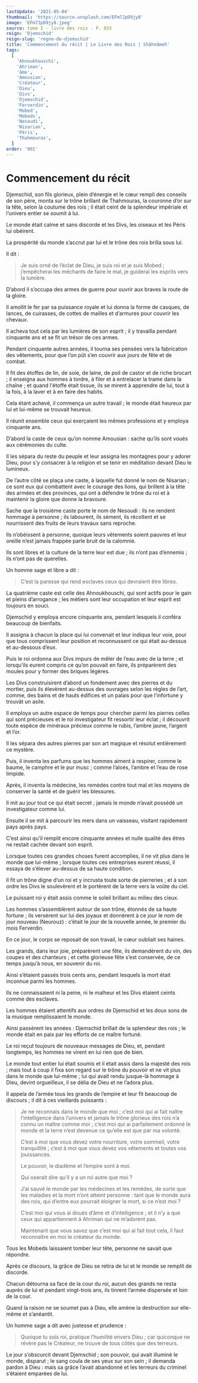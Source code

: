```yaml
---
lastUpdate: '2021-05-04'
thumbnail: 'https://source.unsplash.com/EFm7JpD9jy8'
image: 'EFm7JpD9jy8.jpeg'
source: tome I - livre des rois - P. 033
reign: 'Djemschid'
reign-slug: 'regne-de-djemschid'
title: 'Commencement du récit | Le Livre des Rois | Shâhnâmeh'
tags:
  [
    'Ahnoukhouschi',
    'Ahriman',
    'âme',
    'Amousian',
    'Créateur',
    'Dieu',
    'Divs',
    'Djemschid',
    'Ferverdin',
    'Mobed',
    'Mobeds',
    'Nesoudi',
    'Nisarian',
    'Péris',
    'Thahmouras',
  ]
order: '001'
---
```


# Commencement du récit

Djemschid, son fils glorieux, plein d’énergie et le cœur rempli des conseils de son père, monta sur le trône brillant de Thahmouras, la couronne d’or sur la tête, selon la coutume des rois ; il était ceint de la splendeur impériale et l’univers entier se soumit à lui.

Le monde était calme et sans discorde et les Divs, les oiseaux et les Péris lui obéirent.

La prospérité du monde s’accrut par lui et le trône des rois brilla sous lui.

Il dit :

> Je suis orné de l’éclat de Dieu, je suis roi et je suis Mobed ; j’empêcherai les méchants de faire le mal, je guiderai les esprits vers la lumière.

D’abord il s’occupa des armes de guerre pour ouvrir aux braves la route de la gloire.

Il amollit le fer par sa puissance royale et lui donna la forme de casques, de lances, de cuirasses, de cottes de mailles et d’armures pour couvrir les chevaux.

Il acheva tout cela par les lumières de son esprit ; il y travailla pendant cinquante ans et se fit un trésor de ces armes.

Pendant cinquante autres années, il tourna ses pensées vers la fabrication des vêtements, pour que l’on pût s’en couvrir aux jours de fête et de combat.

Il fit des étoffes de lin, de soie, de laine, de poil de castor et de riche brocart ; il enseigna aux hommes à tordre, à filer et à entrelacer la trame dans la chaîne ; et quand l'étoffe était tissue, ils se mirent à apprendre de lui, tout à la fois, à la laver et à en faire des habits.

Cela étant achevé, il commença un autre travail ; le monde était heureux par lui et lui-même se trouvait heureux.

Il réunit ensemble ceux qui exerçaient les mêmes professions et y employa cinquante ans.

D’abord la caste de ceux qu’on nomme Amousian : sache qu’ils sont voués aux cérémonies du culte.

Il les sépara du reste du peuple et leur assigna les montagnes pour y adorer Dieu, pour s’y consacrer à la religion et se tenir en méditation devant Dieu le lumineux.

De l’autre côté se plaça une caste, à laquelle fut donné le nom de Nisarian ; ce sont eux qui combattent avec le courage des lions, qui brillent à la tête des armées et des provinces, qui ont à défendre le trône du roi et à maintenir la gloire que donne la bravoure.

Sache que la troisième caste porte le nom de Nesoudi : ils ne rendent hommage à personne ; ils labourent, ils sèment, ils récoltent et se nourrissent des fruits de leurs travaux sans reproche.

Ils n’obéissent à personne, quoique leurs vêtements soient pauvres et leur oreille n’est jamais frappée parle bruit de la calomnie.

Ils sont libres et la culture de la terre leur est due ; ils n’ont pas d’ennemis ; ils n’ont pas de querelles.

Un homme sage et libre a dit :

> C’est la paresse qui rend esclaves ceux qui devraient être libres.

La quatrième caste est celle des Ahnoukhouschi, qui sont actifs pour le gain et pleins d’arrogance ; les métiers sont leur occupation et leur esprit est toujours en souci.

Djemschid y employa encore cinquante ans, pendant lesquels il conféra beaucoup de bienfaits.

Il assigna à chacun la place qui lui convenait et leur indiqua leur voie, pour que tous comprissent leur position et reconnussent ce qui était au-dessus et au-dessous d’eux.

Puis le roi ordonna aux Divs impurs de mêler de l’eau avec de la terre ; et lorsqu’ils eurent compris ce qu’on pouvait en faire, ils préparèrent des moules pour y former des briques légères.

Les Divs construisirent d’abord un fondement avec des pierres et du mortier, puis ils élevèrent au-dessus des ouvrages selon les règles de l’art, comme, des bains et de hauts édifices et un palais pour que l’infortune y trouvât un asile.

Il employa un autre espace de temps pour chercher parmi les pierres celles qui sont précieuses et le roi investigateur fit ressortir leur éclat ; il découvrit toute espèce de minéraux précieux comme le rubis, l’ambre jaune, l’argent et l’or.

Il les sépara des autres pierres par son art magique et résolut entièrement ce mystère.

Puis, il inventa les parfums que les hommes aiment à respirer, comme le baume, le camphre et le pur musc ; comme l’aloès, l’ambre et l’eau de rose limpide.

Après, il inventa la médecine, les remèdes contre tout mal et les moyens de conserver la santé et de guérir les blessures.

Il mit au jour tout ce qui était secret ; jamais le monde n’avait possédé un investigateur comme lui.

Ensuite il se mit à parcourir les mers dans un vaisseau, visitant rapidement pays après pays.

C’est ainsi qu’il remplit encore cinquante années et nulle qualité des êtres ne restait cachée devant son esprit.

Lorsque toutes ces grandes choses furent accomplies, il ne vit plus dans le monde que lui-même ; lorsque toutes ces entreprises eurent réussi, il essaya de s’élever au-dessus de sa haute condition.

Il fit un trône digne d’un roi et y incrusta toute sorte de pierreries ; et à son ordre les Divs le soulevèrent et le portèrent de la terre vers la voûte du ciel.

Le puissant roi y était assis comme le soleil brillant au milieu des cieux.

Les hommes s’assemblèrent autour de son trône, étonnés de sa haute fortune ; ils versèrent sur lui des joyaux et donnèrent à ce jour le nom de jour nouveau (Neurouz) : c’était le jour de la nouvelle année, le premier du mois Ferverdin.

En ce jour, le corps se reposait de son travail, le cœur oubliait ses haines.

Les grands, dans leur joie, préparèrent une fête, ils demandèrent du vin, des coupes et des chanteurs ; et cette glorieuse fête s’est conservée, de ce temps jusqu’à nous, en souvenir du roi.

Ainsi s’étaient passés trois cents ans, pendant lesquels la mort était inconnue parmi les hommes.

Ils ne connaissaient ni la peine, ni le malheur et les Divs étaient ceints comme des esclaves.

Les hommes étaient attentifs aux ordres de Djemschid et les doux sons de la musique remplissaient le monde.

Ainsi passèrent les années : Djemschid brillait de la splendeur des rois ; le monde était en paix par les efforts de ce maître fortuné.

Le roi reçut toujours de nouveaux messages de Dieu, et, pendant longtemps, les hommes ne virent en lui rien que de bien.

Le monde tout entier lui était soumis et il était assis dans la majesté des rois ; mais tout à coup il fixa son regard sur le trône du pouvoir et ne vit plus dans le monde que lui-même ; lui qui avait rendu jusque-là hommage à Dieu, devint orgueilleux, il se délia de Dieu et ne l’adora plus.

Il appela de l’armée tous les grands de l’empire et leur fit beaucoup de discours ; il dit à ces vieillards puissants :

> Je ne reconnais dans le monde que moi ; c’est moi qui ai fait naître l’intelligence dans l’univers et jamais le trône glorieux des rois n’a connu un maître comme moi ; c’est moi qui ai parfaitement ordonné le monde et la terre n’est devenue ce qu’elle est que par ma volonté.
>
> C’est à moi que vous devez votre nourriture, votre sommeil, votre tranquillité ; c’est à moi que vous devez vos vêtements et toutes vos jouissances.
>
> Le pouvoir, le diadème et l’empire sont à moi.
>
> Qui oserait dire qu’il y a un roi autre que moi ?
>
> J’ai sauvé le monde par les médecines et les remèdes, de sorte que les maladies et la mort n’ont atteint personne : tant que le monde aura des rois, qui d’entre eux pourrait éloigner la mort, si ce n’est moi ?
>
> C’est moi qui vous ai doués d’âme et d’intelligence ; et il n’y a que ceux qui appartiennent à Ahriman qui ne m’adorent pas.
>
> Maintenant que vous savez que c’est moi qui ai fait tout cela, il faut reconnaître en moi le créateur du monde.

Tous les Mobeds laissaient tomber leur tête, personne ne savait que répondre.

Après ce discours, la grâce de Dieu se retira de lui et le monde se remplit de discorde.

Chacun détourna sa face de la cour du roi, aucun des grands ne resta auprès de lui et pendant vingt-trois ans, ils tinrent l’armée dispersée et loin de la cour.

Quand la raison ne se soumet pas à Dieu, elle amène la destruction sur elle-même et s’anéantit.

Un homme sage a dit avec justesse et prudence :

> Quoique tu sois roi, pratique l’humilité envers Dieu ; car quiconque ne révère pas le Créateur, ne trouve de tous côtés que des terreurs.

Le jour s’obscurcit devant Djemschid ; son pouvoir, qui avait illuminé le monde, disparut ; le sang coula de ses yeux sur son sein ; il demanda pardon à Dieu : mais sa grâce l’avait abandonné et les terreurs du criminel s’étaient emparées de lui.
